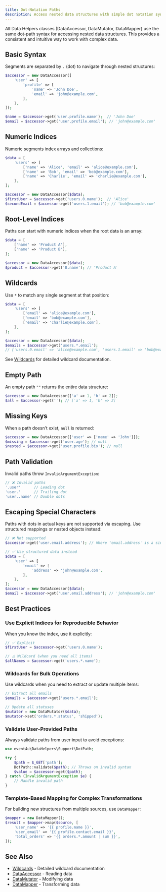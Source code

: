 ```yaml
---
title: Dot-Notation Paths
description: Access nested data structures with simple dot notation syntax
---
```


All Data Helpers classes (DataAccessor, DataMutator, DataMapper) use the same dot-path syntax for accessing nested data structures. This provides a consistent and intuitive way to work with complex data.

## Basic Syntax

Segments are separated by `.` (dot) to navigate through nested structures:

```php
$accessor = new DataAccessor([
    'user' => [
        'profile' => [
            'name' => 'John Doe',
            'email' => 'john@example.com',
        ],
    ],
]);

$name = $accessor->get('user.profile.name');  // 'John Doe'
$email = $accessor->get('user.profile.email'); // 'john@example.com'
```

## Numeric Indices

Numeric segments index arrays and collections:

```php
$data = [
    'users' => [
        ['name' => 'Alice', 'email' => 'alice@example.com'],
        ['name' => 'Bob', 'email' => 'bob@example.com'],
        ['name' => 'Charlie', 'email' => 'charlie@example.com'],
    ],
];

$accessor = new DataAccessor($data);
$firstUser = $accessor->get('users.0.name');  // 'Alice'
$secondEmail = $accessor->get('users.1.email'); // 'bob@example.com'
```

## Root-Level Indices

Paths can start with numeric indices when the root data is an array:

```php
$data = [
    ['name' => 'Product A'],
    ['name' => 'Product B'],
];

$accessor = new DataAccessor($data);
$product = $accessor->get('0.name'); // 'Product A'
```

## Wildcards

Use `*` to match any single segment at that position:

```php
$data = [
    'users' => [
        ['email' => 'alice@example.com'],
        ['email' => 'bob@example.com'],
        ['email' => 'charlie@example.com'],
    ],
];

$accessor = new DataAccessor($data);
$emails = $accessor->get('users.*.email');
// ['users.0.email' => 'alice@example.com', 'users.1.email' => 'bob@example.com', 'users.2.email' => 'charlie@example.com']
```

See [Wildcards](/core-concepts/wildcards/) for detailed wildcard documentation.

## Empty Path

An empty path `""` returns the entire data structure:

```php
$accessor = new DataAccessor(['a' => 1, 'b' => 2]);
$all = $accessor->get(''); // ['a' => 1, 'b' => 2]
```

## Missing Keys

When a path doesn't exist, `null` is returned:

```php
$accessor = new DataAccessor(['user' => ['name' => 'John']]);
$missing = $accessor->get('user.age'); // null
$nested = $accessor->get('user.profile.bio'); // null
```

## Path Validation

Invalid paths throw `InvalidArgumentException`:

```php
// ❌ Invalid paths
'.user'      // Leading dot
'user.'      // Trailing dot
'user..name' // Double dots
```

## Escaping Special Characters

Paths with dots in actual keys are not supported via escaping. Use structured mappings or nested objects instead:

```php
// ❌ Not supported
$accessor->get('user.email.address'); // Where 'email.address' is a single key

// ✅ Use structured data instead
$data = [
    'user' => [
        'email' => [
            'address' => 'john@example.com',
        ],
    ],
];
$accessor = new DataAccessor($data);
$email = $accessor->get('user.email.address'); // 'john@example.com'
```

## Best Practices

### Use Explicit Indices for Reproducible Behavior

When you know the index, use it explicitly:

```php
// ✅ Explicit
$firstUser = $accessor->get('users.0.name');

// ⚠️ Wildcard (when you need all items)
$allNames = $accessor->get('users.*.name');
```

### Wildcards for Bulk Operations

Use wildcards when you need to extract or update multiple items:

```php
// Extract all emails
$emails = $accessor->get('users.*.email');

// Update all statuses
$mutator = new DataMutator($data);
$mutator->set('orders.*.status', 'shipped');
```

### Validate User-Provided Paths

Always validate paths from user input to avoid exceptions:

```php
use event4u\DataHelpers\Support\DotPath;

try {
    $path = $_GET['path'];
    DotPath::validate($path); // Throws on invalid syntax
    $value = $accessor->get($path);
} catch (InvalidArgumentException $e) {
    // Handle invalid path
}
```

### Template-Based Mapping for Complex Transformations

For building new structures from multiple sources, use `DataMapper`:

```php
$mapper = new DataMapper();
$result = $mapper->map($source, [
    'user_name' => '{{ profile.name }}',
    'user_email' => '{{ profile.contact.email }}',
    'total_orders' => '{{ orders.*.amount | sum }}',
]);
```

## See Also

- [Wildcards](/core-concepts/wildcards/) - Detailed wildcard documentation
- [DataAccessor](/main-classes/data-accessor/) - Reading data
- [DataMutator](/main-classes/data-mutator/) - Modifying data
- [DataMapper](/main-classes/data-mapper/) - Transforming data
